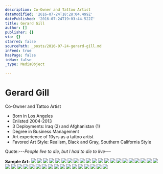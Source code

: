 ```yaml
---
description: Co-Owner and Tattoo Artist
dateModified: '2016-07-24T18:28:04.499Z'
datePublished: '2016-07-24T19:03:44.522Z'
title: Gerard Gill
author: []
publisher: {}
via: {}
starred: false
sourcePath: _posts/2016-07-24-gerard-gill.md
inFeed: true
hasPage: false
inNav: false
_type: MediaObject

---
```

# Gerard Gill

Co-Owner and Tattoo Artist

* Born in Los Angeles
* Enlisted 2004-2013
* 3 Deployments: Iraq (2) and Afghanistan (1)
* Degree in Business Management
* Art experience of 10yrs as a tattoo artist
* Favored Art Style: Realism, Black and Gray, Southern California Style

Quote:_---People live to die, but I had to die to live---_

**Sample Art:**
![](https://imgflo.herokuapp.com/graph/vahj1ThiexotieMo/0bbf8d002bb89e33dccf8bc3dc8a850b/croprotate.jpg?cropheight=4032&cropwidth=3024&degrees=-90&input=https%3A%2F%2Fthe-grid-user-content.s3-us-west-2.amazonaws.com%2Ffdff1a49-51fe-4cec-b3aa-14ec49e4010c.jpg&x=0&y=0)
![](https://the-grid-user-content.s3-us-west-2.amazonaws.com/a61e33dd-63ff-402a-b239-9e17f14e5102.jpg)
![](https://the-grid-user-content.s3-us-west-2.amazonaws.com/c8df5b90-5aa2-41f3-98e6-ccaaef216264.jpg)
![](https://imgflo.herokuapp.com/graph/vahj1ThiexotieMo/8bf91b61dcead43e422072b6b4457c0d/croprotate.jpg?cropheight=4032&cropwidth=3024&degrees=-90&input=https%3A%2F%2Fthe-grid-user-content.s3-us-west-2.amazonaws.com%2F48752bc4-5d87-45f3-bd29-fa6a1f50fa31.jpg&x=0&y=0)
![](https://the-grid-user-content.s3-us-west-2.amazonaws.com/f8f18571-b044-4b4b-b072-a2b58810af44.jpg)
![](https://imgflo.herokuapp.com/graph/vahj1ThiexotieMo/c581ecc647920ca75aba488d750d2e00/croprotate.jpg?cropheight=4032&cropwidth=3024&degrees=-90&input=https%3A%2F%2Fthe-grid-user-content.s3-us-west-2.amazonaws.com%2F9d4c070f-1bc3-4cc5-9912-2028f2b90b1b.jpg&x=0&y=0)
![](https://imgflo.herokuapp.com/graph/vahj1ThiexotieMo/e47be39edd0124be79eb8e1415235490/croprotate.jpg?cropheight=2297&cropwidth=3444&degrees=0&input=https%3A%2F%2Fthe-grid-user-content.s3-us-west-2.amazonaws.com%2Ff8ce0c1f-ba40-4dfc-9a1a-bf56a3b349f6.jpg&x=0&y=0)
![](https://imgflo.herokuapp.com/graph/vahj1ThiexotieMo/d2b46266d46af39f3d55d993cf51a25d/croprotate.jpg?cropheight=4528&cropwidth=3210&degrees=0&input=https%3A%2F%2Fthe-grid-user-content.s3-us-west-2.amazonaws.com%2F800a33ec-5c28-44b1-a490-2fa1b1157c1e.jpg&x=0&y=0)
![](https://the-grid-user-content.s3-us-west-2.amazonaws.com/97d1f407-eca1-42f2-aef8-da64f4a88a90.jpg)
![](https://the-grid-user-content.s3-us-west-2.amazonaws.com/3e3ca2eb-9944-4187-8555-a083e91421bd.jpg)
![](https://the-grid-user-content.s3-us-west-2.amazonaws.com/35e1c007-7ac1-438d-a977-76a07a3ee412.jpg)
![](https://the-grid-user-content.s3-us-west-2.amazonaws.com/ff1dd3c2-b9fa-457e-8963-5c02581a692c.jpg)
![](https://the-grid-user-content.s3-us-west-2.amazonaws.com/96181bc8-013d-42b8-b0df-e67c5d35c0ff.jpg)
![](https://the-grid-user-content.s3-us-west-2.amazonaws.com/f006a59a-8b3b-4bdc-a4b7-b31ba06f30a5.jpg)
![](https://the-grid-user-content.s3-us-west-2.amazonaws.com/37def985-5394-4e56-a676-e8d330ad0fcf.jpg)
![](https://the-grid-user-content.s3-us-west-2.amazonaws.com/a7871f11-3e4d-43fb-85c4-d786409a9161.jpg)
![](https://imgflo.herokuapp.com/graph/vahj1ThiexotieMo/4230954902b78f21c83a98bb56a3f80a/croprotate.jpg?cropheight=2297&cropwidth=3444&degrees=0&input=https%3A%2F%2Fthe-grid-user-content.s3-us-west-2.amazonaws.com%2Fb562f53a-eb87-495f-8432-707a0c1a5d8a.jpg&x=0&y=0)
![](https://the-grid-user-content.s3-us-west-2.amazonaws.com/aef6366d-82a3-4406-a96d-b4b2eaf47622.jpg)
![](https://the-grid-user-content.s3-us-west-2.amazonaws.com/4c55ab8d-2f67-4536-81a3-0dbce5ac68de.jpg)
![](https://the-grid-user-content.s3-us-west-2.amazonaws.com/69a484ca-036b-42a0-ac19-55247917aeda.jpg)
![](https://the-grid-user-content.s3-us-west-2.amazonaws.com/6e04eccc-e9fc-4bfd-ad07-cfa7097c77a9.jpg)
![](https://the-grid-user-content.s3-us-west-2.amazonaws.com/2bd466ea-07a3-4993-9784-59c14411af7c.jpg)
![](https://the-grid-user-content.s3-us-west-2.amazonaws.com/0a1b7c7a-0a0d-4b85-8fe6-7270a692a9a6.jpg)
![](https://the-grid-user-content.s3-us-west-2.amazonaws.com/8fe9be7b-5306-40f4-bf89-9caa547c5b5d.jpg)
![](https://the-grid-user-content.s3-us-west-2.amazonaws.com/131f0bed-1fd2-44dd-9fda-4d5338a36310.jpg)
![](https://the-grid-user-content.s3-us-west-2.amazonaws.com/f2a21463-a1dd-4266-aca8-32fb809c57df.jpg)
![](https://the-grid-user-content.s3-us-west-2.amazonaws.com/c59fa8ee-c91b-4b89-b500-f16328dde394.jpg)
![](https://the-grid-user-content.s3-us-west-2.amazonaws.com/7e590600-ed04-4baf-8dbc-fb91728a7363.jpg)
![](https://the-grid-user-content.s3-us-west-2.amazonaws.com/bd1c3722-394f-42d0-95ca-5a37fa3dd4cd.jpg)
![](https://the-grid-user-content.s3-us-west-2.amazonaws.com/10446536-f249-473b-a956-71b66184983b.jpg)
![](https://the-grid-user-content.s3-us-west-2.amazonaws.com/b0962650-6d4b-4060-a5a7-f342feeb97e8.jpg)
![](https://imgflo.herokuapp.com/graph/vahj1ThiexotieMo/7a453e271afe015f6018eaef56efde43/croprotate.jpg?cropheight=3264&cropwidth=2448&degrees=-90&input=https%3A%2F%2Fthe-grid-user-content.s3-us-west-2.amazonaws.com%2F0c630ae2-34a9-46c0-9e52-875ae4cdb2fc.jpg&x=0&y=0)
![](https://the-grid-user-content.s3-us-west-2.amazonaws.com/3d68b364-3c44-44ae-a17a-a90b13c705bd.jpg)
![](https://imgflo.herokuapp.com/graph/vahj1ThiexotieMo/0ebd2ad74a4e3da853001517417ab5be/croprotate.jpg?cropheight=968&cropwidth=968&degrees=0&input=https%3A%2F%2Fthe-grid-user-content.s3-us-west-2.amazonaws.com%2F8b8b3f11-7dab-4233-9962-c978e3c837cf.jpg&x=16&y=16)
![](https://imgflo.herokuapp.com/graph/vahj1ThiexotieMo/55a872d2950e604675d1ec6981eda4be/croprotate.jpg?cropheight=4032&cropwidth=3024&degrees=-90&input=https%3A%2F%2Fthe-grid-user-content.s3-us-west-2.amazonaws.com%2Fed6e6eb7-b3c3-4c6d-8a1d-cf2ce97ac283.jpg&x=0&y=0)
![](https://imgflo.herokuapp.com/graph/vahj1ThiexotieMo/5a5cda6070ba58a165d412c1adeb986d/croprotate.jpg?cropheight=4032&cropwidth=3024&degrees=-90&input=https%3A%2F%2Fthe-grid-user-content.s3-us-west-2.amazonaws.com%2Fb2ffbf51-b33a-4cd2-9adf-6e9f0d9e26df.jpg&x=0&y=0)
![](https://the-grid-user-content.s3-us-west-2.amazonaws.com/c7895340-3309-4f54-91c2-8038a2679b10.jpg)
![](https://the-grid-user-content.s3-us-west-2.amazonaws.com/793f4c84-7984-406b-bfd6-a38de71885a7.jpg)